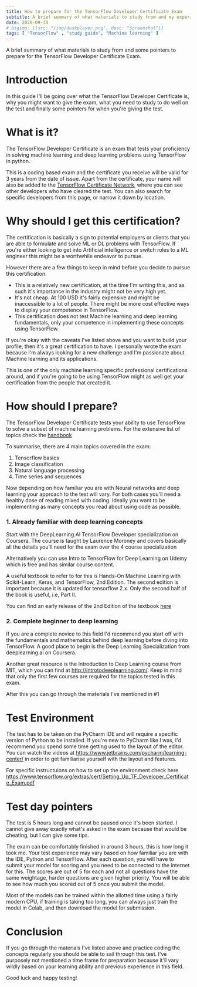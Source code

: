 ```yaml
---
title: How to prepare for the TensorFlow Developer Certificate Exam
subtitle: A brief summary of what materials to study from and my experience giving the exam.
date: 2020-09-30
# bigimg: [{src: "/img/duskplayer.png", desc: "Screenshot"}]
tags: [ "TensorFlow" , "study guide", "Machine learning" ]
---
```

A brief summary of what materials to study from and some pointers to prepare for the TensorFlow Developer Certificate Exam.
 
<!--more-->
 
# Introduction
 
In this guide I'll be going over what the TensorFlow Developer Certificate is, why you might want to give the exam, what you need to study to do well on the test and finally some pointers for when you're giving the test.
 
 
# What is it?
 
The TensorFlow Developer Certificate is an exam that tests your proficiency in solving machine learning and deep learning problems using TensorFlow in python. 
 
This is a coding based exam and the certificate you receive will be valid for 3 years from the date of issue. Apart from the certificate, your name will also be added to the [TensorFlow Certificate Network](https://www.tensorflow.org/certificate-network), where you can see other developers who have cleared the test. You can also search for specific developers from this page, or narrow it down by location.
 
 
# Why should I get this certification?
 
The certification is basically a sign to potential employers or clients that you are able to formulate and solve ML or DL problems with TensorFlow. If you're either looking to get into Artificial intelligence or switch roles to a ML engineer this might be a worthwhile endeavor to pursue.
 
However there are a few things to keep in mind before you decide to pursue this certification. 
- This is a relatively new certification, at the time I'm writing this, and as such it's importance in the industry might not be very high yet.
- It's not cheap. At 100 USD it's fairly expensive and might be inaccessible to a lot of people. There might be more cost effective ways to display your competence in TensorFlow.
- This certification does not test Machine learning and deep learning fundamentals, only your competence in implementing these concepts using TensorFlow.
 
If you're okay with the caveats I've listed above and you want to build your profile, then it's a great certification to have. I personally wrote the exam because I'm always looking for a new challenge and I'm passionate about Machine learning and its applications. 

This is one of the only machine learning specific professional certifications around, and if you're going to be using TensorFlow might as well get your certification from the people that created it.
 
# How should I prepare?
 
The TensorFlow Developer Certificate tests your ability to use TensorFlow to solve a subset of machine learning problems. For the extensive list of topics check the [handbook](https://www.tensorflow.org/site-assets/downloads/marketing/cert/TF_Certificate_Candidate_Handbook.pdf)
 
To summarise, there are 4 main topics covered in the exam:
 
1. Tensorflow basics
2. Image classification
3. Natural language processing
4. Time series and sequences
 
Now depending on how familiar you are with Neural networks and deep learning your approach to the test will vary. For both cases you'll need a healthy dose of reading mixed with coding. Ideally you want to be implementing as many concepts you read about using code as possible.
 
### 1. Already familiar with deep learning concepts
 
Start with the DeepLearning.AI TensorFlow Developer specialization on Coursera. The course is taught by Laurence Moroney and covers basically all the details you'll need for the exam over the 4 course specialization
 
Alternatively you can use Intro to TensorFlow for Deep Learning on Udemy which is free and has similar course content.
 
A useful textbook to refer to for this is Hands-On Machine Learning with Scikit-Learn, Keras, and TensorFlow, 2nd Edition. The second edition is important because it is updated for tensorflow 2.x. Only the second half of the book is useful, i.e, Part II.
 
You can find an early release of the 2nd Edition of the textbook [here](https://www.knowledgeisle.com/wp-content/uploads/2019/12/2-Aur%C3%A9lien-G%C3%A9ron-Hands-On-Machine-Learning-with-Scikit-Learn-Keras-and-Tensorflow_-Concepts-Tools-and-Techniques-to-Build-Intelligent-Systems-O%E2%80%99Reilly-Media-2019.pdf)
 
 
### 2. Complete beginner to deep learning
 
If you are a complete novice to this field I'd recommend you start off with the fundamentals and mathematics behind deep learning before diving into TensorFlow. A good place to begin is the Deep Learning Specialization from deeplearning.ai on Coursera.
 
Another great resource is the Introduction to Deep Learning course from MIT, which you can find at http://introtodeeplearning.com/. Keep in mind that only the first few courses are required for the topics tested in this exam.
 
After this you can go through the materials I've mentioned in #1
 
 
# Test Environment
 
The test has to be taken on the PyCharm IDE and will require a specific version of Python to be installed. If you're new to PyCharm like I was, I'd recommend you spend some time getting used to the layout of the editor. You can watch the videos at https://www.jetbrains.com/pycharm/learning-center/ in order to get familiarise yourself with the layout and features.
 
For specific instructuions on how to set up the environment check here https://www.tensorflow.org/extras/cert/Setting_Up_TF_Developer_Certificate_Exam.pdf
 
 
# Test day pointers
 
The test is 5 hours long and cannot be paused once it's been started. I cannot give away exactly what's asked in the exam because that would be cheating, but I can give some tips.
 
The exam can be comfortably finished in around 3 hours, this is how long it took me. Your test experience may vary based on how familiar you are with the IDE, Python and TensorFlow. After each question, you will have to submit your model for scoring and you need to be connected to the internet for this. The scores are out of 5 for each and not all questions have the same weightage, harder questions are given higher priority. You will be able to see how much you scored out of 5 once you submit the model.
 
Most of the models can be trained within the allotted time using a fairly modern CPU, if training is taking too long, you can always just train the model in Colab, and then download the model for submission.
 
# Conclusion
 
If you go through the materials I've listed above and practice coding the concepts regularly you should be able to sail through this test. I've purposely not mentioned a time frame for preparation because it'll vary wildly based on your learning ability and previous experience in this field.
 
Good luck and happy testing!
 